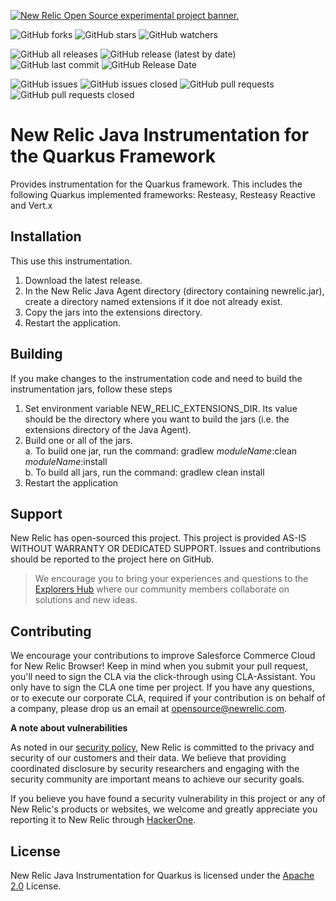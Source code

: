<a href="https://opensource.newrelic.com/oss-category/#new-relic-experimental"><picture><source media="(prefers-color-scheme: dark)" srcset="https://github.com/newrelic/opensource-website/raw/main/src/images/categories/dark/Experimental.png"><source media="(prefers-color-scheme: light)" srcset="https://github.com/newrelic/opensource-website/raw/main/src/images/categories/Experimental.png"><img alt="New Relic Open Source experimental project banner." src="https://github.com/newrelic/opensource-website/raw/main/src/images/categories/Experimental.png"></picture></a>

![GitHub forks](https://img.shields.io/github/forks/newrelic-experimental/newrelic-java-quarkus?style=social)
![GitHub stars](https://img.shields.io/github/stars/newrelic-experimental/newrelic-java-quarkus?style=social)
![GitHub watchers](https://img.shields.io/github/watchers/newrelic-experimental/newrelic-java-quarkus?style=social)

![GitHub all releases](https://img.shields.io/github/downloads/newrelic-experimental/newrelic-java-quarkus/total)
![GitHub release (latest by date)](https://img.shields.io/github/v/release/newrelic-experimental/newrelic-java-quarkus)
![GitHub last commit](https://img.shields.io/github/last-commit/newrelic-experimental/newrelic-java-quarkus)
![GitHub Release Date](https://img.shields.io/github/release-date/newrelic-experimental/newrelic-java-quarkus)


![GitHub issues](https://img.shields.io/github/issues/newrelic-experimental/newrelic-java-quarkus)
![GitHub issues closed](https://img.shields.io/github/issues-closed/newrelic-experimental/newrelic-java-quarkus)
![GitHub pull requests](https://img.shields.io/github/issues-pr/newrelic-experimental/newrelic-java-quarkus)
![GitHub pull requests closed](https://img.shields.io/github/issues-pr-closed/newrelic-experimental/newrelic-java-quarkus) 


# New Relic Java Instrumentation for the Quarkus Framework

Provides instrumentation for the Quarkus framework.  This includes the following Quarkus implemented frameworks: Resteasy, Resteasy Reactive and Vert.x

## Installation

This use this instrumentation.   
1. Download the latest release.    
2. In the New Relic Java Agent directory (directory containing newrelic.jar), create a directory named extensions if it doe not already exist.   
3. Copy the jars into the extensions directory.   
4. Restart the application.  


## Building

If you make changes to the instrumentation code and need to build the instrumentation jars, follow these steps
1. Set environment variable NEW_RELIC_EXTENSIONS_DIR.  Its value should be the directory where you want to build the jars (i.e. the extensions directory of the Java Agent).   
2. Build one or all of the jars.   
a. To build one jar, run the command:  gradlew _moduleName_:clean  _moduleName_:install    
b. To build all jars, run the command: gradlew clean install
3. Restart the application

## Support

New Relic has open-sourced this project. This project is provided AS-IS WITHOUT WARRANTY OR DEDICATED SUPPORT. Issues and contributions should be reported to the project here on GitHub.

>We encourage you to bring your experiences and questions to the [Explorers Hub](https://discuss.newrelic.com) where our community members collaborate on solutions and new ideas.

## Contributing

We encourage your contributions to improve Salesforce Commerce Cloud for New Relic Browser! Keep in mind when you submit your pull request, you'll need to sign the CLA via the click-through using CLA-Assistant. You only have to sign the CLA one time per project. If you have any questions, or to execute our corporate CLA, required if your contribution is on behalf of a company, please drop us an email at opensource@newrelic.com.

**A note about vulnerabilities**

As noted in our [security policy](../../security/policy), New Relic is committed to the privacy and security of our customers and their data. We believe that providing coordinated disclosure by security researchers and engaging with the security community are important means to achieve our security goals.

If you believe you have found a security vulnerability in this project or any of New Relic's products or websites, we welcome and greatly appreciate you reporting it to New Relic through [HackerOne](https://hackerone.com/newrelic).

## License

New Relic Java Instrumentation for Quarkus is licensed under the [Apache 2.0](http://apache.org/licenses/LICENSE-2.0.txt) License.
